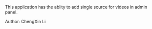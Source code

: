 This application has the ablity to add single source for videos in admin panel.

Author: ChengXin Li